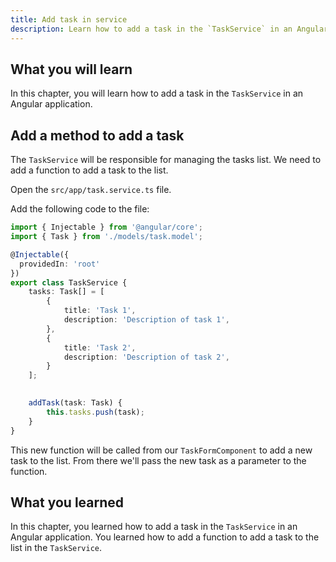 ```yaml
---
title: Add task in service
description: Learn how to add a task in the `TaskService` in an Angular application.
---
```


## What you will learn

In this chapter, you will learn how to add a task in the `TaskService` in an Angular application.

## Add a method to add a task

The `TaskService` will be responsible for managing the tasks list.
We need to add a function to add a task to the list.

Open the `src/app/task.service.ts` file.

Add the following code to the file:

```typescript ins={"Add the addTask function": 19-22}
import { Injectable } from '@angular/core';
import { Task } from './models/task.model';

@Injectable({
  providedIn: 'root'
})
export class TaskService {
    tasks: Task[] = [
        {
            title: 'Task 1',
            description: 'Description of task 1',
        },
        {
            title: 'Task 2',
            description: 'Description of task 2',
        }
    ];

    
    addTask(task: Task) {
        this.tasks.push(task);
    }
}
```

This new function will be called from our `TaskFormComponent` to add a new task to the list.
From there we'll pass the new task as a parameter to the function.

## What you learned

In this chapter, you learned how to add a task in the `TaskService` in an Angular application. You learned how to add a function to add a task to the list in the `TaskService`.
